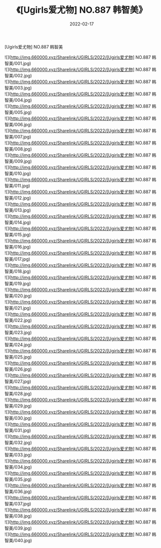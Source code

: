 ﻿---
layout: post
title:  《[Ugirls爱尤物] NO.887 韩智美》
date:   2022-02-17
img: http://img.660000.xyz/Sharelink/UGIRLS/2022/[Ugirls爱尤物] NO.887 韩智美/000.jpg
categories: [美女, 清纯, 唯美]
---

[Ugirls爱尤物] NO.887 韩智美

 ![](http://img.660000.xyz/Sharelink/UGIRLS/2022/[Ugirls爱尤物] NO.887 韩智美/001.jpg) <br>![](http://img.660000.xyz/Sharelink/UGIRLS/2022/[Ugirls爱尤物] NO.887 韩智美/002.jpg) <br>![](http://img.660000.xyz/Sharelink/UGIRLS/2022/[Ugirls爱尤物] NO.887 韩智美/003.jpg) <br>![](http://img.660000.xyz/Sharelink/UGIRLS/2022/[Ugirls爱尤物] NO.887 韩智美/004.jpg) <br>![](http://img.660000.xyz/Sharelink/UGIRLS/2022/[Ugirls爱尤物] NO.887 韩智美/005.jpg) <br>![](http://img.660000.xyz/Sharelink/UGIRLS/2022/[Ugirls爱尤物] NO.887 韩智美/006.jpg) <br>![](http://img.660000.xyz/Sharelink/UGIRLS/2022/[Ugirls爱尤物] NO.887 韩智美/007.jpg) <br>![](http://img.660000.xyz/Sharelink/UGIRLS/2022/[Ugirls爱尤物] NO.887 韩智美/008.jpg) <br>![](http://img.660000.xyz/Sharelink/UGIRLS/2022/[Ugirls爱尤物] NO.887 韩智美/009.jpg) <br>![](http://img.660000.xyz/Sharelink/UGIRLS/2022/[Ugirls爱尤物] NO.887 韩智美/010.jpg) <br>![](http://img.660000.xyz/Sharelink/UGIRLS/2022/[Ugirls爱尤物] NO.887 韩智美/011.jpg) <br>![](http://img.660000.xyz/Sharelink/UGIRLS/2022/[Ugirls爱尤物] NO.887 韩智美/012.jpg) <br>![](http://img.660000.xyz/Sharelink/UGIRLS/2022/[Ugirls爱尤物] NO.887 韩智美/013.jpg) <br>![](http://img.660000.xyz/Sharelink/UGIRLS/2022/[Ugirls爱尤物] NO.887 韩智美/014.jpg) <br>![](http://img.660000.xyz/Sharelink/UGIRLS/2022/[Ugirls爱尤物] NO.887 韩智美/015.jpg) <br>![](http://img.660000.xyz/Sharelink/UGIRLS/2022/[Ugirls爱尤物] NO.887 韩智美/016.jpg) <br>![](http://img.660000.xyz/Sharelink/UGIRLS/2022/[Ugirls爱尤物] NO.887 韩智美/017.jpg) <br>![](http://img.660000.xyz/Sharelink/UGIRLS/2022/[Ugirls爱尤物] NO.887 韩智美/018.jpg) <br>![](http://img.660000.xyz/Sharelink/UGIRLS/2022/[Ugirls爱尤物] NO.887 韩智美/019.jpg) <br>![](http://img.660000.xyz/Sharelink/UGIRLS/2022/[Ugirls爱尤物] NO.887 韩智美/020.jpg) <br>![](http://img.660000.xyz/Sharelink/UGIRLS/2022/[Ugirls爱尤物] NO.887 韩智美/021.jpg) <br>![](http://img.660000.xyz/Sharelink/UGIRLS/2022/[Ugirls爱尤物] NO.887 韩智美/022.jpg) <br>![](http://img.660000.xyz/Sharelink/UGIRLS/2022/[Ugirls爱尤物] NO.887 韩智美/023.jpg) <br>![](http://img.660000.xyz/Sharelink/UGIRLS/2022/[Ugirls爱尤物] NO.887 韩智美/024.jpg) <br>![](http://img.660000.xyz/Sharelink/UGIRLS/2022/[Ugirls爱尤物] NO.887 韩智美/025.jpg) <br>![](http://img.660000.xyz/Sharelink/UGIRLS/2022/[Ugirls爱尤物] NO.887 韩智美/026.jpg) <br>![](http://img.660000.xyz/Sharelink/UGIRLS/2022/[Ugirls爱尤物] NO.887 韩智美/027.jpg) <br>![](http://img.660000.xyz/Sharelink/UGIRLS/2022/[Ugirls爱尤物] NO.887 韩智美/028.jpg) <br>![](http://img.660000.xyz/Sharelink/UGIRLS/2022/[Ugirls爱尤物] NO.887 韩智美/029.jpg) <br>![](http://img.660000.xyz/Sharelink/UGIRLS/2022/[Ugirls爱尤物] NO.887 韩智美/030.jpg) <br>![](http://img.660000.xyz/Sharelink/UGIRLS/2022/[Ugirls爱尤物] NO.887 韩智美/031.jpg) <br>![](http://img.660000.xyz/Sharelink/UGIRLS/2022/[Ugirls爱尤物] NO.887 韩智美/032.jpg) <br>![](http://img.660000.xyz/Sharelink/UGIRLS/2022/[Ugirls爱尤物] NO.887 韩智美/033.jpg) <br>![](http://img.660000.xyz/Sharelink/UGIRLS/2022/[Ugirls爱尤物] NO.887 韩智美/034.jpg) <br>![](http://img.660000.xyz/Sharelink/UGIRLS/2022/[Ugirls爱尤物] NO.887 韩智美/035.jpg) <br>![](http://img.660000.xyz/Sharelink/UGIRLS/2022/[Ugirls爱尤物] NO.887 韩智美/036.jpg) <br>![](http://img.660000.xyz/Sharelink/UGIRLS/2022/[Ugirls爱尤物] NO.887 韩智美/037.jpg) <br>![](http://img.660000.xyz/Sharelink/UGIRLS/2022/[Ugirls爱尤物] NO.887 韩智美/038.jpg) <br>![](http://img.660000.xyz/Sharelink/UGIRLS/2022/[Ugirls爱尤物] NO.887 韩智美/039.jpg) <br>![](http://img.660000.xyz/Sharelink/UGIRLS/2022/[Ugirls爱尤物] NO.887 韩智美/040.jpg) <br>